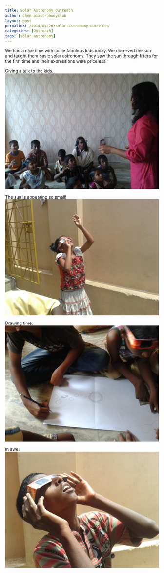 ```yaml
---
title: Solar Astronomy Outreach
author: chennaiastronomyclub
layout: post
permalink: /2014/04/26/solar-astronomy-outreach/
categories: [Outreach]
tags: [solar astronomy]
---
```

We had a nice time with some fabulous kids today. We observed the sun and taught them basic solar astronomy. They saw the sun through filters for the first time and their expressions were priceless!

Giving a talk to the kids.
![The Moon](/img/solar1.jpg)

The sun is appearing so small! 
![The Moon](/img/solar2.jpg)

Drawing time.
![The Moon](/img/solar3.jpg)

In awe.
![The Moon](/img/solar4.jpg)
